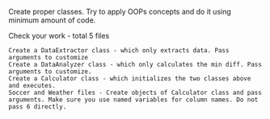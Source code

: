 Create proper classes. Try to apply OOPs concepts and do it using minimum amount of code.

Check your work - total 5 files

    Create a DataExtractor class - which only extracts data. Pass arguments to customize
    Create a DataAnalyzer class - which only calculates the min diff. Pass arguments to customize.
    Create a Calculator class - which initializes the two classes above and executes.
    Soccer and Weather files - Create objects of Calculator class and pass arguments. Make sure you use named variables for column names. Do not pass 6 directly.
